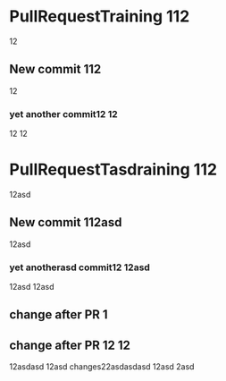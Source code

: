 # PullRequestTraining 112
12
## New commit 112
12
### yet another commit12  12
12
12
# PullRequestTasdraining 112
12asd
## New commit 112asd
12asd
### yet anotherasd commit12  12asd
12asd
12asd
## change after PR 1
## change after PR 12 12
12asdasd
12asd
changes22asdasdasd
12asd
2asd
